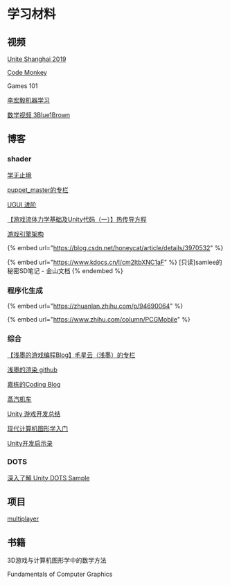 # 学习材料

## 视频

[Unite Shanghai 2019](https://connect.unity.com/p/unite-shanghai-2019)

[Code Monkey](https://www.youtube.com/c/CodeMonkeyUnity)

Games 101

[李宏毅机器学习](https://www.bilibili.com/video/BV1JE411g7XF)

[数学视频 3Blue1Brown](https://space.bilibili.com/88461692/)

## 博客

### shader

[学无止境](https://www.zhihu.com/people/suan-fa-gong-cheng-shi/posts)

[puppet\_master的专栏](https://blog.csdn.net/puppet\_master)

[UGUI 进阶](https://zhuanlan.zhihu.com/p/157873376)

[【游戏流体力学基础及Unity代码（一）】热传导方程](https://zhuanlan.zhihu.com/p/263053689)

[游戏引擎架构](https://www.cnblogs.com/yeqluofwupheng/tag/%E5%BC%95%E6%93%8E/)

{% embed url="https://blog.csdn.net/honeycat/article/details/3970532" %}

{% embed url="https://www.kdocs.cn/l/cm2ItbXNC1aF" %}
\[只读]samlee的秘密SD笔记 - 金山文档
{% endembed %}

### 程序化生成

{% embed url="https://zhuanlan.zhihu.com/p/94690064" %}

{% embed url="https://www.zhihu.com/column/PCGMobile" %}

###

### 综合

[【浅墨的游戏编程Blog】毛星云（浅墨）的专栏](https://blog.csdn.net/poem\_qianmo)

[浅墨的渲染 github](https://github.com/QianMo/Game-Programmer-Study-Notes)

[嘉栋的Coding Blog](https://www.cnblogs.com/murongxiaopifu/)

[蒸汽机车](https://www.zhihu.com/column/noobdawn)

[Unity 游戏开发总结](https://www.zhihu.com/column/c\_199694379)

[现代计算机图形学入门](https://www.bilibili.com/video/av90798049/)

[Unity开发启示录](https://zhuanlan.zhihu.com/c\_1264272462595575808)

### DOTS

[深入了解 Unity DOTS Sample](https://zhuanlan.zhihu.com/p/110802975)

## 项目

[multiplayer](https://github.com/Unity-Technologies/multiplayer)

## 书籍

3D游戏与计算机图形学中的数学方法

Fundamentals of Computer Graphics
